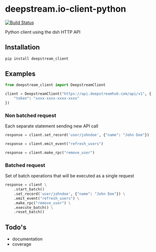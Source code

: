 # deepstream.io-client-python

[![Build Status](https://travis-ci.org/VojtechBartos/deepstream.io-client-python.svg?branch=master)](https://travis-ci.org/VojtechBartos/deepstream.io-client-python)

Python client using the dsh HTTP API

## Installation

```sh
pip install deepstream_client
```

## Examples

```py
from deepstream_client import DeepstreamClient

client = DeepstreamClient("https://api.deepstreamhub.com/api/v1", {
    "token": "xxxx-xxxx-xxxx-xxxx"
})
```

### Non batched request

Each separate statement sending new API call

```py
response = client.set_record('user/johndoe', {"name": "John Doe"})

response = client.emit_event("refresh_users")

response = client.make_rpc("remove_user")
```

### Batched request

Set of batch operations that will be executed as a single request

```py
response = client \
    .start_batch()
    .set_record('user/johndoe', {"name": "John Doe"}) \
    .emit_event("refresh_users") \
    .make_rpc("remove_user") \
    .execute_batch() \
    .reset_batch()
```

## Todo's

- documentation
- coverage
